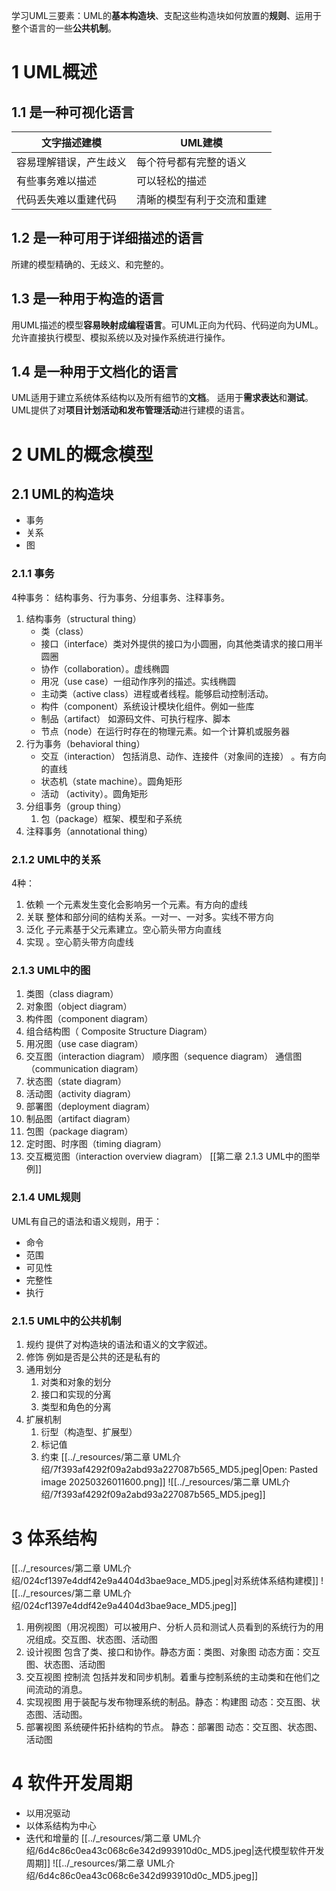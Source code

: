 学习UML三要素：UML的**基本构造块**、支配这些构造块如何放置的**规则**、运用于整个语言的一些**公共机制**。
# 1 UML概述
## 1.1 是一种可视化语言

| 文字描述建模      | UML建模         |
| ----------- | ------------- |
| 容易理解错误，产生歧义 | 每个符号都有完整的语义   |
| 有些事务难以描述    | 可以轻松的描述       |
| 代码丢失难以重建代码  | 清晰的模型有利于交流和重建 |

## 1.2 是一种可用于详细描述的语言

所建的模型精确的、无歧义、和完整的。
## 1.3 是一种用于构造的语言

用UML描述的模型**容易映射成编程语言**。可UML正向为代码、代码逆向为UML。允许直接执行模型、模拟系统以及对操作系统进行操作。
## 1.4 是一种用于文档化的语言

UML适用于建立系统体系结构以及所有细节的**文档**。
适用于**需求表达**和**测试**。
UML提供了对**项目计划活动和发布管理活动**进行建模的语言。

# 2 UML的概念模型
## 2.1 UML的构造块
* 事务
* 关系
* 图
### 2.1.1 事务

4种事务： 结构事务、行为事务、分组事务、注释事务。
1. 结构事务（structural thing）
	 * 类（class）
	 * 接口（interface）类对外提供的接口为小圆圈，向其他类请求的接口用半圆圈
	 * 协作（collaboration）。虚线椭圆
	 * 用况（use case）一组动作序列的描述。实线椭圆
	 * 主动类（active class）进程或者线程。能够启动控制活动。
	 * 构件（component）系统设计模块化组件。例如一些库
	 * 制品（artifact） 如源码文件、可执行程序、脚本
	 * 节点（node）在运行时存在的物理元素。如一个计算机或服务器
2. 行为事务（behavioral thing）
	* 交互（interaction） 包括消息、动作、连接件（对象间的连接） 。有方向的直线
	* 状态机（state machine）。圆角矩形
	* 活动 （activity）。圆角矩形
3. 分组事务（group thing）
	1. 包（package）框架、模型和子系统
4. 注释事务（annotational thing）
### 2.1.2 UML中的关系

4种：
1. 依赖 一个元素发生变化会影响另一个元素。有方向的虚线
2. 关联 整体和部分间的结构关系。一对一、一对多。实线不带方向
3. 泛化 子元素基于父元素建立。空心箭头带方向直线
4. 实现 。空心箭头带方向虚线
### 2.1.3 UML中的图
1. 类图（class diagram）
2. 对象图（object diagram）
3. 构件图（component diagram）
4. 组合结构图（ Composite Structure Diagram）
5. 用况图（use case diagram）
6. 交互图（interaction diagram）
	顺序图（sequence diagram）
	通信图（communication diagram）
7. 状态图（state diagram）
8. 活动图（activity diagram）
9. 部署图（deployment diagram）
10. 制品图（artifact diagram）
11. 包图（package diagram）
12. 定时图、时序图（timing diagram）
13. 交互概览图（interaction overview diagram）
[[第二章 2.1.3 UML中的图举例]]
### 2.1.4 UML规则
UML有自己的语法和语义规则，用于：
* 命令
* 范围
* 可见性
* 完整性
* 执行
### 2.1.5 UML中的公共机制
1. 规约 提供了对构造块的语法和语义的文字叙述。
2. 修饰 例如是否是公共的还是私有的
3. 通用划分 
	1. 对类和对象的划分
	2. 接口和实现的分离
	3. 类型和角色的分离
4. 扩展机制
	1. 衍型（构造型、扩展型）
	2. 标记值
	3. 约束
[[../_resources/第二章 UML介绍/7f393af4292f09a2abd93a227087b565_MD5.jpeg|Open: Pasted image 20250326011600.png]]
![[../_resources/第二章 UML介绍/7f393af4292f09a2abd93a227087b565_MD5.jpeg]]

# 3 体系结构
[[../_resources/第二章 UML介绍/024cf1397e4ddf42e9a4404d3bae9ace_MD5.jpeg|对系统体系结构建模]]
![[../_resources/第二章 UML介绍/024cf1397e4ddf42e9a4404d3bae9ace_MD5.jpeg]]
1. 用例视图（用况视图）可以被用户、分析人员和测试人员看到的系统行为的用况组成。交互图、状态图、活动图
2. 设计视图 包含了类、接口和协作。静态方面：类图、对象图 动态方面：交互图、状态图、活动图
3. 交互视图 控制流 包括并发和同步机制。着重与控制系统的主动类和在他们之间流动的消息。
4. 实现视图 用于装配与发布物理系统的制品。静态：构建图 动态：交互图、状态图、活动图。
5. 部署视图 系统硬件拓扑结构的节点。 静态：部署图 动态：交互图、状态图、活动图
# 4 软件开发周期
* 以用况驱动
* 以体系结构为中心
* 迭代和增量的
[[../_resources/第二章 UML介绍/6d4c86c0ea43c068c6e342d993910d0c_MD5.jpeg|迭代模型软件开发周期]]
![[../_resources/第二章 UML介绍/6d4c86c0ea43c068c6e342d993910d0c_MD5.jpeg]]